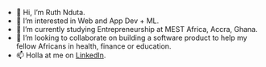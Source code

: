 - 👋 Hi, I’m Ruth Nduta.
- 👀 I’m interested in Web and App Dev + ML.
- 🌱 I’m currently studying Entrepreneurship at MEST Africa, Accra, Ghana.
- 💞️ I’m looking to collaborate on building a software product to help my fellow Africans in health, finance or education.
- 📫 Holla at me on [LinkedIn](https://www.linkedin.com/in/ruth-nduta-muriithi/).


